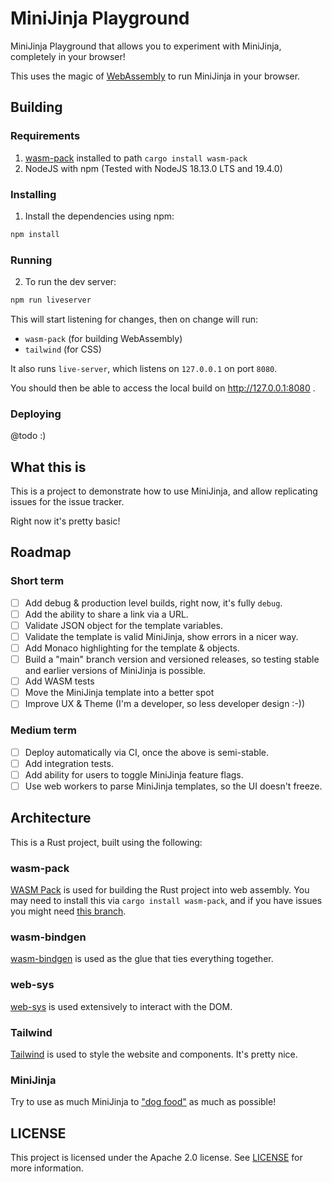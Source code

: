# MiniJinja Playground

MiniJinja Playground that allows you to experiment with MiniJinja, completely in your browser!

This uses the magic of [WebAssembly](https://webassembly.org/) to run MiniJinja in your browser.

## Building
### Requirements
1. [wasm-pack](https://github.com/rustwasm/wasm-pack) installed to path `cargo install wasm-pack`
2. NodeJS with npm (Tested with NodeJS 18.13.0 LTS and 19.4.0)

### Installing
1. Install the dependencies using npm:
```sh
npm install
```

### Running
2. To run the dev server:
```sh
npm run liveserver
```

This will start listening for changes, then on change will run:
- `wasm-pack` (for building WebAssembly)
- `tailwind` (for CSS)

It also runs `live-server`, which listens on `127.0.0.1` on port `8080`.

You should then be able to access the local build on http://127.0.0.1:8080 .

### Deploying
@todo :)

## What this is
This is a project to demonstrate how to use MiniJinja, and allow replicating issues for the issue tracker.

Right now it's pretty basic!

## Roadmap
### Short term
- [ ] Add debug & production level builds, right now, it's fully `debug`.
- [ ] Add the ability to share a link via a URL.
- [ ] Validate JSON object for the template variables.
- [ ] Validate the template is valid MiniJinja, show errors in a nicer way.
- [ ] Add Monaco highlighting for the template & objects.
- [ ] Build a "main" branch version and versioned releases, so testing stable and earlier versions of MiniJinja is possible.
- [ ] Add WASM tests
- [ ] Move the MiniJinja template into a better spot
- [ ] Improve UX & Theme (I'm a developer, so less developer design :-))

### Medium term
- [ ] Deploy automatically via CI, once the above is semi-stable.
- [ ] Add integration tests.
- [ ] Add ability for users to toggle MiniJinja feature flags.
- [ ] Use web workers to parse MiniJinja templates, so the UI doesn't freeze.

## Architecture
This is a Rust project, built using the following:

### wasm-pack
[WASM Pack](https://github.com/rustwasm/wasm-pack) is used for building the Rust project into web assembly.
You may need to install this via `cargo install wasm-pack`,  and if you have issues you might need
[this branch](https://github.com/rustwasm/wasm-pack/pull/1188).

### wasm-bindgen
[wasm-bindgen](https://github.com/rustwasm/wasm-bindgen) is used as the glue that ties everything together.

### web-sys
[web-sys](https://github.com/rustwasm/wasm-bindgen/tree/main/crates/web-sys) is used extensively to interact with the DOM.

### Tailwind
[Tailwind](https://tailwindcss.com/) is used to style the website and components. It's pretty nice.

### MiniJinja
Try to use as much MiniJinja to ["dog food"](https://en.wikipedia.org/wiki/Eating_your_own_dog_food) as much as possible!

## LICENSE
This project is licensed under the Apache 2.0 license. See [LICENSE](LICENSE) for more information.